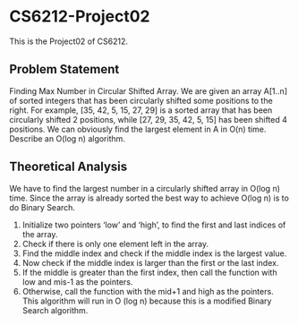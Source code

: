 # CS6212-Project02
This is the Project02 of CS6212. 
## Problem Statement
Finding Max Number in Circular Shifted Array.
We are given an array A[1..n] of sorted integers that has been circularly shifted some positions to the right. For example, [35, 42, 5, 15, 27, 29] is a sorted array that has been circularly shifted 2 positions, while [27, 29, 35, 42, 5, 15] has been shifted 4 positions. We can obviously find the largest element in A in O(n) time. Describe an O(log n) algorithm.

## Theoretical Analysis
We have to find the largest number in a circularly shifted array in O(log n) time. Since the array is already sorted the best way to achieve O(log n) is to do Binary Search.

1.	Initialize two pointers ‘low’ and ‘high’, to find the first and last indices of the array.
2.	Check if there is only one element left in the array. 
3.	Find the middle index and check if the middle index is the largest value.
4.	Now check if the middle index is larger than the first or the last index.
5.	If the middle is greater than the first index, then call the function with low and mis-1 as the pointers.
6.	Otherwise, call the function with the mid+1 and high as the pointers.
This algorithm will run in O (log n) because this is a modified Binary Search algorithm.



